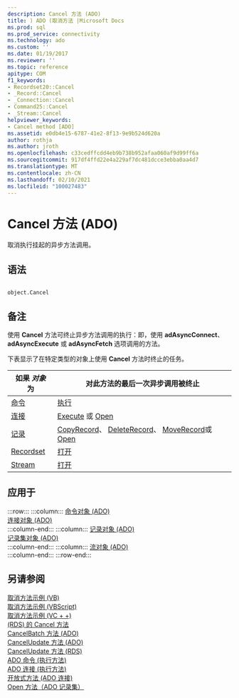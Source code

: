 ```yaml
---
description: Cancel 方法 (ADO)
title: ) ADO (取消方法 |Microsoft Docs
ms.prod: sql
ms.prod_service: connectivity
ms.technology: ado
ms.custom: ''
ms.date: 01/19/2017
ms.reviewer: ''
ms.topic: reference
apitype: COM
f1_keywords:
- Recordset20::Cancel
- _Record::Cancel
- _Connection::Cancel
- Command25::Cancel
- _Stream::Cancel
helpviewer_keywords:
- Cancel method [ADO]
ms.assetid: e0db4e15-6787-41e2-8f13-9e9b524d620a
author: rothja
ms.author: jroth
ms.openlocfilehash: c33cedffcdd4eb9b738b952afaa060af9d99ff6a
ms.sourcegitcommit: 917df4ffd22e4a229af7dc481dcce3ebba0aa4d7
ms.translationtype: MT
ms.contentlocale: zh-CN
ms.lasthandoff: 02/10/2021
ms.locfileid: "100027483"
---
```

# <a name="cancel-method-ado"></a>Cancel 方法 (ADO)
取消执行挂起的异步方法调用。  
  
## <a name="syntax"></a>语法  
  
```  
  
object.Cancel  
```  
  
## <a name="remarks"></a>备注  
 使用 **Cancel** 方法可终止异步方法调用的执行：即，使用 **adAsyncConnect**、 **adAsyncExecute** 或 **adAsyncFetch** 选项调用的方法。  
  
 下表显示了在特定类型的对象上使用 **Cancel** 方法时终止的任务。  
  
|如果 *对象* 为|对此方法的最后一次异步调用被终止|  
|----------------------|-------------------------------------------------------------|  
|[命令](./command-object-ado.md)|[执行](./execute-method-ado-command.md)|  
|[连接](./connection-object-ado.md)|[Execute](./execute-method-ado-connection.md) 或 [Open](./open-method-ado-connection.md)|  
|[记录](./record-object-ado.md)|[CopyRecord](./copyrecord-method-ado.md)、 [DeleteRecord](./deleterecord-method-ado.md)、 [MoveRecord](./moverecord-method-ado.md)或 [Open](./open-method-ado-record.md)|  
|[Recordset](./recordset-object-ado.md)|[打开](./open-method-ado-recordset.md)|  
|[Stream](./stream-object-ado.md)|[打开](./open-method-ado-stream.md)|  
  
## <a name="applies-to"></a>应用于  

:::row:::
    :::column:::
        [命令对象 (ADO)](./command-object-ado.md)  
        [连接对象 (ADO)](./connection-object-ado.md)  
    :::column-end:::
    :::column:::
        [记录对象 (ADO)](./record-object-ado.md)  
        [记录集对象 (ADO)](./recordset-object-ado.md)  
    :::column-end:::
    :::column:::
        [流对象 (ADO)](./stream-object-ado.md)  
    :::column-end:::
:::row-end:::

## <a name="see-also"></a>另请参阅  
 [取消方法示例 (VB) ](./cancel-method-example-vb.md)   
 [取消方法示例 (VBScript) ](../rds-api/cancel-method-example-vbscript.md)   
 [取消方法示例 (VC + +) ](./cancel-method-example-vc.md)   
 [ (RDS) 的 Cancel 方法 ](../rds-api/cancel-method-rds.md)   
 [CancelBatch 方法 (ADO) ](./cancelbatch-method-ado.md)   
 [CancelUpdate 方法 (ADO) ](./cancelupdate-method-ado.md)   
 [CancelUpdate 方法 (RDS) ](../rds-api/cancelupdate-method-rds.md)   
 [ADO 命令 (执行方法) ](./execute-method-ado-command.md)   
 [ADO 连接 (执行方法) ](./execute-method-ado-connection.md)   
 [开放式方法 (ADO 连接) ](./open-method-ado-connection.md)   
 [Open 方法（ADO 记录集）](./open-method-ado-recordset.md)